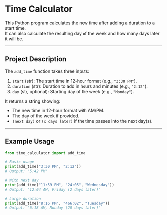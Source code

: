# Time Calculator

This Python program calculates the new time after adding a duration to a start time.  
It can also calculate the resulting day of the week and how many days later it will be.

---

## Project Description

The `add_time` function takes three inputs:  
1. `start` (str): The start time in 12-hour format (e.g., `"3:30 PM"`).  
2. `duration` (str): Duration to add in hours and minutes (e.g., `"2:12"`).  
3. `day` (str, optional): Starting day of the week (e.g., `"Monday"`).

It returns a string showing:  
- The new time in 12-hour format with AM/PM.  
- The day of the week if provided.  
- `(next day)` or `(x days later)` if the time passes into the next day(s).

---

## Example Usage

```python
from time_calculator import add_time

# Basic usage
print(add_time("3:30 PM", "2:12"))
# Output: "5:42 PM"

# With next day
print(add_time("11:59 PM", "24:05", "Wednesday"))
# Output: "12:04 AM, Friday (2 days later)"

# Large duration
print(add_time("8:16 PM", "466:02", "Tuesday"))
# Output: "6:18 AM, Monday (20 days later)"